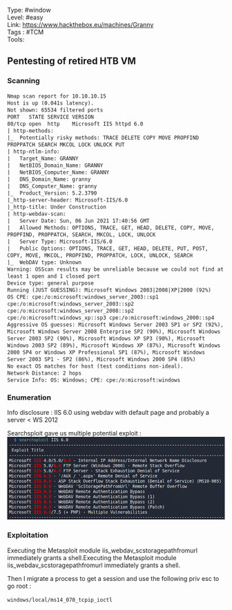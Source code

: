 Type: #window<br>
Level: #easy<br>
Link: <https://www.hackthebox.eu/machines/Granny><br>
Tags : #TCM<br>
Tools: 

## Pentesting of retired HTB VM 

### Scanning
```
Nmap scan report for 10.10.10.15
Host is up (0.041s latency).
Not shown: 65534 filtered ports
PORT   STATE SERVICE VERSION
80/tcp open  http    Microsoft IIS httpd 6.0
| http-methods: 
|_  Potentially risky methods: TRACE DELETE COPY MOVE PROPFIND PROPPATCH SEARCH MKCOL LOCK UNLOCK PUT
| http-ntlm-info: 
|   Target_Name: GRANNY
|   NetBIOS_Domain_Name: GRANNY
|   NetBIOS_Computer_Name: GRANNY
|   DNS_Domain_Name: granny
|   DNS_Computer_Name: granny
|_  Product_Version: 5.2.3790
|_http-server-header: Microsoft-IIS/6.0
|_http-title: Under Construction
| http-webdav-scan: 
|   Server Date: Sun, 06 Jun 2021 17:40:56 GMT
|   Allowed Methods: OPTIONS, TRACE, GET, HEAD, DELETE, COPY, MOVE, PROPFIND, PROPPATCH, SEARCH, MKCOL, LOCK, UNLOCK
|   Server Type: Microsoft-IIS/6.0
|   Public Options: OPTIONS, TRACE, GET, HEAD, DELETE, PUT, POST, COPY, MOVE, MKCOL, PROPFIND, PROPPATCH, LOCK, UNLOCK, SEARCH
|_  WebDAV type: Unknown
Warning: OSScan results may be unreliable because we could not find at least 1 open and 1 closed port
Device type: general purpose
Running (JUST GUESSING): Microsoft Windows 2003|2008|XP|2000 (92%)
OS CPE: cpe:/o:microsoft:windows_server_2003::sp1 cpe:/o:microsoft:windows_server_2003::sp2 cpe:/o:microsoft:windows_server_2008::sp2 cpe:/o:microsoft:windows_xp::sp3 cpe:/o:microsoft:windows_2000::sp4
Aggressive OS guesses: Microsoft Windows Server 2003 SP1 or SP2 (92%), Microsoft Windows Server 2008 Enterprise SP2 (90%), Microsoft Windows Server 2003 SP2 (90%), Microsoft Windows XP SP3 (90%), Microsoft Windows 2003 SP2 (89%), Microsoft Windows XP (87%), Microsoft Windows 2000 SP4 or Windows XP Professional SP1 (87%), Microsoft Windows Server 2003 SP1 - SP2 (86%), Microsoft Windows 2000 SP4 (85%)
No exact OS matches for host (test conditions non-ideal).
Network Distance: 2 hops
Service Info: OS: Windows; CPE: cpe:/o:microsoft:windows
```

###  Enumeration
Info disclosure : IIS 6.0 using webdav with default page and probably a server < WS 2012

Searchsploit gave us multiple potential exploit :  
![132409c5c147898a19d86c1c081fb4e6.png](132409c5c147898a19d86c1c081fb4e6.png)


### Exploitation

Executing the Metasploit module iis\_webdav\_scstoragepathfromurl immediately grants a shell.Executing the Metasploit module iis_webdav_scstoragepathfromurl immediately grants a shell.

Then I migrate a process to get a session and use the following priv esc to go root :

`windows/local/ms14_070_tcpip_ioctl`